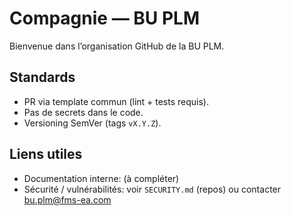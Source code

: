# Compagnie — BU PLM

Bienvenue dans l’organisation GitHub de la BU PLM.

## Standards
- PR via template commun (lint + tests requis).
- Pas de secrets dans le code.
- Versioning SemVer (tags `vX.Y.Z`).

## Liens utiles
- Documentation interne: (à compléter)
- Sécurité / vulnérabilités: voir `SECURITY.md` (repos) ou contacter bu.plm@fms-ea.com
